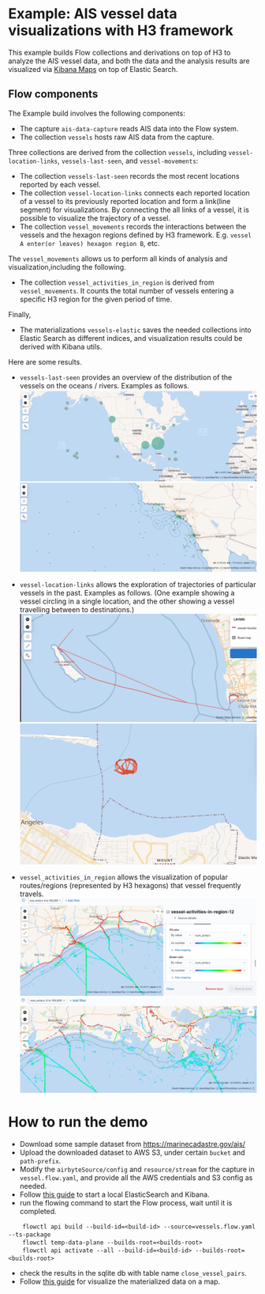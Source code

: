 # Example: AIS vessel data visualizations with H3 framework

This example builds Flow collections and derivations on top of H3 to analyze the AIS vessel data, and both the data and the analysis results are visualized via [Kibana Maps](https://www.elastic.co/guide/en/kibana/current/maps.html) on top of Elastic Search.


## Flow components
The Example build involves the following components:
- The capture `ais-data-capture` reads AIS data into the Flow system.
- The collection `vessels` hosts raw AIS data from the capture.

Three collections are derived from the collection `vessels`, including `vessel-location-links`, `vessels-last-seen`, and `vessel-movements`:
- The collection `vessels-last-seen` records the most recent locations reported by each vessel.
- The collection `vessel-location-links` connects each reported location of a vessel to its previously reported location and form a link(line segment) for visualizations. By connecting the all links of a vessel, it is possible to visualize the trajectory of a vessel.
- The collection `vessel_movements` records the interactions between the vessels and the hexagon regions defined by H3 framework. E.g. `vessel A enter(or leaves) hexagon region B`, etc.

The `vessel_movements` allows us to perform all kinds of analysis and visualization,including the following.
- The collection `vessel_activities_in_region` is derived from `vessel_movements`.
It counts the total number of vessels entering a specific H3 region for the given period of time.

Finally,
- The materializations `vessels-elastic` saves the needed collections into Elastic Search as different indices, and visualization results could be derived with Kibana utils.

Here are some results.
- `vessels-last-seen` provides an overview of the distribution of the vessels on the oceans / rivers. Examples as follows.
![all vessels](screenshots/a_1.png?raw=true "Clustered view of all vessels")
![some vessels](screenshots/a_2.png?raw=true "Local view of some vessels")

- `vessel-location-links` allows the exploration of trajectories of particular vessels in the past. Examples as follows. (One example showing a vessel circling in a single location, and the other showing a vessel travelling between to destinations.)
![vessel a](screenshots/b_1.png?raw=true "a vessel circling in a single location")
![vessel b](screenshots/b_2.png?raw=true "a vessel traveling between two destinations")

- `vessel_activities_in_region` allows the visualization of popular routes/regions (represented by H3 hexagons) that vessel frequently travels.
![with legend](screenshots/c_1.png?raw=true "popular vessel regions (Hexagons with more than 6 vessel enters in 2 days.)")
![without legend](screenshots/c_2.png?raw=true "popular vessel regions")


# How to run the demo

- Download some sample dataset from https://marinecadastre.gov/ais/
- Upload the downloaded dataset to AWS S3, under certain `bucket` and `path-prefix`.
- Modify the `airbyteSource/config` and `resource/stream` for the capture in `vessel.flow.yaml`, and provide all the AWS credentials and S3 config as needed.
- Follow [this guide](https://www.elastic.co/guide/en/kibana/current/docker.html) to start a local ElasticSearch and Kibana.
- run the flowing command to start the Flow process, wait until it is completed.
```
    flowctl api build --build-id=<build-id> --source=vessels.flow.yaml --ts-package
    flowctl temp-data-plane --builds-root=<builds-root>
    flowctl api activate --all --build-id=<build-id> --builds-root=<builds-root> 
```
- check the results in the sqlite db with table name `close_vessel_pairs`.
- Follow [this guide](https://www.elastic.co/guide/en/kibana/current/maps-getting-started.html#_add_a_layer_for_individual_documents) for visualize the materialized data on a map.
